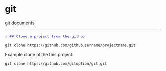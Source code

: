 # git
git documents

***
```diff
+ ## Clone a project from the github
```
`git clone https://github.com/githubusername/projectname.git`

Example clone of the this project:


`git clone https://github.com/gitoption/git.git`
